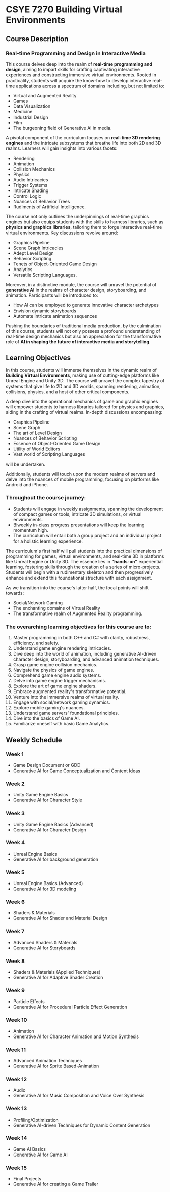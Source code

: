 # CSYE 7270 Building Virtual Environments

## Course Description

### Real-time Programming and Design in Interactive Media

This course delves deep into the realm of **real-time programming and design**, aiming to impart skills for crafting captivating interactive experiences and constructing immersive virtual environments. Rooted in practicality, students will acquire the know-how to develop interactive real-time applications across a spectrum of domains including, but not limited to:

- Virtual and Augmented Reality
- Games
- Data Visualization
- Medicine
- Industrial Design
- Film
- The burgeoning field of Generative AI in media.

A pivotal component of the curriculum focuses on **real-time 3D rendering engines** and the intricate subsystems that breathe life into both 2D and 3D realms. Learners will gain insights into various facets:

- Rendering
- Animation
- Collision Mechanics
- Physics
- Audio Intricacies
- Trigger Systems
- Intricate Shading
- Control Logic
- Nuances of Behavior Trees
- Rudiments of Artificial Intelligence.

The course not only outlines the underpinnings of real-time graphics engines but also equips students with the skills to harness libraries, such as **physics and graphics libraries**, tailoring them to forge interactive real-time virtual environments. Key discussions revolve around:

- Graphics Pipeline
- Scene Graph Intricacies
- Adept Level Design
- Behavior Scripting
- Tenets of Object-Oriented Game Design
- Analytics
- Versatile Scripting Languages.

Moreover, in a distinctive module, the course will unravel the potential of **generative AI** in the realms of character design, storyboarding, and animation. Participants will be introduced to:

- How AI can be employed to generate innovative character archetypes
- Envision dynamic storyboards
- Automate intricate animation sequences

Pushing the boundaries of traditional media production, by the culmination of this course, students will not only possess a profound understanding of real-time design mechanics but also an appreciation for the transformative role of **AI in shaping the future of interactive media and storytelling**.


## Learning Objectives

In this course, students will immerse themselves in the dynamic realm of **Building Virtual Environments**, making use of cutting-edge platforms like Unreal Engine and Unity 3D. The course will unravel the complex tapestry of systems that give life to 2D and 3D worlds, spanning rendering, animation, collisions, physics, and a host of other critical components.

A deep dive into the operational mechanics of game and graphic engines will empower students to harness libraries tailored for physics and graphics, aiding in the crafting of virtual realms. In-depth discussions encompassing:

- Graphics Pipeline
- Scene Graph
- The art of Level Design
- Nuances of Behavior Scripting
- Essence of Object-Oriented Game Design
- Utility of World Editors
- Vast world of Scripting Languages

will be undertaken.

Additionally, students will touch upon the modern realms of servers and delve into the nuances of mobile programming, focusing on platforms like Android and iPhone.

### Throughout the course journey:

- Students will engage in weekly assignments, spanning the development of compact games or tools, intricate 3D simulations, or virtual environments.
- Biweekly in-class progress presentations will keep the learning momentum high.
- The curriculum will entail both a group project and an individual project for a holistic learning experience.

The curriculum's first half will pull students into the practical dimensions of programming for games, virtual environments, and real-time 3D in platforms like Unreal Engine or Unity 3D. The essence lies in **"hands-on"** experiential learning, fostering skills through the creation of a series of micro-projects. Students will begin with a rudimentary skeleton and then progressively enhance and extend this foundational structure with each assignment.

As we transition into the course's latter half, the focal points will shift towards:

- Social/Network Gaming
- The enchanting domains of Virtual Reality
- The transformative realm of Augmented Reality programming.

### The overarching learning objectives for this course are to:

1. Master programming in both C++ and C# with clarity, robustness, efficiency, and safety.
2. Understand game engine rendering intricacies.
3. Dive deep into the world of animation, including generative AI-driven character design, storyboarding, and advanced animation techniques.
4. Grasp game engine collision mechanics.
5. Navigate the physics of game engines.
6. Comprehend game engine audio systems.
7. Delve into game engine trigger mechanisms.
8. Explore the art of game engine shaders.
9. Embrace augmented reality's transformative potential.
10. Venture into the immersive realms of virtual reality.
11. Engage with social/network gaming dynamics.
12. Explore mobile gaming's nuances.
13. Understand game servers' foundational principles.
14. Dive into the basics of Game AI.
15. Familiarize oneself with basic Game Analytics.


## Weekly Schedule

### Week 1
- Game Design Document or GDD
- Generative AI for Game Conceptualization and Content Ideas

### Week 2
- Unity Game Engine Basics
- Generative AI for Character Style

### Week 3
- Unity Game Engine Basics (Advanced)
- Generative AI for Character Design

### Week 4
- Unreal Engine Basics
- Generative AI for background generation

### Week 5
- Unreal Engine Basics (Advanced)
- Generative AI for 3D modeling

### Week 6
- Shaders & Materials
- Generative AI for Shader and Material Design

### Week 7
- Advanced Shaders & Materials
- Generative AI for Storyboards

### Week 8
- Shaders & Materials (Applied Techniques)
- Generative AI for Adaptive Shader Creation

### Week 9
- Particle Effects
- Generative AI for Procedural Particle Effect Generation

### Week 10
- Animation
- Generative AI for Character Animation and Motion Synthesis

### Week 11
- Advanced Animation Techniques
- Generative AI for Sprite Based-Animation

### Week 12
- Audio
- Generative AI for Music Composition and Voice Over Synthesis

### Week 13
- Profiling/Optimization
- Generative AI-driven Techniques for Dynamic Content Generation

### Week 14
- Game AI Basics
- Generative AI for Game AI

### Week 15
- Final Projects
- Generative AI for creating a Game Trailer


